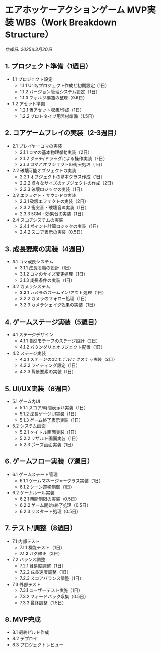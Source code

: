 # エアホッケーアクションゲーム MVP実装 WBS（Work Breakdown Structure）

*作成日: 2025年3月20日*

## 1. プロジェクト準備（1週目）
- 1.1 プロジェクト設定
  - 1.1.1 Unityプロジェクト作成と初期設定（1日）
  - 1.1.2 バージョン管理システム設定（1日）
  - 1.1.3 フォルダ構造の整理（0.5日）
- 1.2 アセット準備
  - 1.2.1 仮アセット収集/作成（1日）
  - 1.2.2 プロトタイプ用素材準備（1.5日）

## 2. コアゲームプレイの実装（2-3週目）
- 2.1 プレイヤーコマの実装
  - 2.1.1 コマの基本物理挙動実装（2日）
  - 2.1.2 タッチ/ドラッグによる操作実装（2日）
  - 2.1.3 コマとオブジェクトの衝突処理（1日）
- 2.2 破壊可能オブジェクトの実装
  - 2.2.1 オブジェクトの基本クラス作成（1日）
  - 2.2.2 様々なサイズのオブジェクトの作成（2日）
  - 2.2.3 破壊ロジックの実装（1日）
- 2.3 エフェクト・サウンドの実装
  - 2.3.1 破壊エフェクトの実装（2日）
  - 2.3.2 衝突音・破壊音の実装（1日）
  - 2.3.3 BGM・効果音の実装（1日）
- 2.4 スコアシステムの実装
  - 2.4.1 ポイント計算ロジックの実装（1日）
  - 2.4.2 スコア表示の実装（0.5日）

## 3. 成長要素の実装（4週目）
- 3.1 コマ成長システム
  - 3.1.1 成長段階の設計（1日）
  - 3.1.2 コマのサイズ変更処理（1日）
  - 3.1.3 成長条件の実装（1日）
- 3.2 カメラシステム
  - 3.2.1 カメラのズームイン/アウト処理（1日）
  - 3.2.2 カメラのフォロー処理（1日）
  - 3.2.3 カメラシェイク効果の実装（1日）

## 4. ゲームステージ実装（5週目）
- 4.1 ステージデザイン
  - 4.1.1 自然モチーフのステージ設計（2日）
  - 4.1.2 バウンダリとオブジェクト配置（1日）
- 4.2 ステージ実装
  - 4.2.1 ステージの3Dモデル/テクスチャ実装（2日）
  - 4.2.2 ライティング設定（1日）
  - 4.2.3 背景要素の実装（1日）

## 5. UI/UX実装（6週目）
- 5.1 ゲーム内UI
  - 5.1.1 スコア/時間表示UI実装（1日）
  - 5.1.2 成長ゲージUI実装（1日）
  - 5.1.3 ゲーム終了表示実装（1日）
- 5.2 システム画面
  - 5.2.1 タイトル画面実装（1日）
  - 5.2.2 リザルト画面実装（1日）
  - 5.2.3 ポーズ画面実装（1日）

## 6. ゲームフロー実装（7週目）
- 6.1 ゲームステート管理
  - 6.1.1 ゲームマネージャークラス実装（1日）
  - 6.1.2 シーン遷移制御（1日）
- 6.2 ゲームルール実装
  - 6.2.1 時間制限の実装（0.5日）
  - 6.2.2 ゲーム開始/終了処理（0.5日）
  - 6.2.3 リスタート処理（0.5日）

## 7. テスト/調整（8週目）
- 7.1 内部テスト
  - 7.1.1 機能テスト（1日）
  - 7.1.2 バグ修正（2日）
- 7.2 バランス調整
  - 7.2.1 難易度調整（1日）
  - 7.2.2 成長速度調整（1日）
  - 7.2.3 スコアバランス調整（1日）
- 7.3 外部テスト
  - 7.3.1 ユーザーテスト実施（1日）
  - 7.3.2 フィードバック収集（0.5日）
  - 7.3.3 最終調整（1.5日）

## 8. MVP完成
- 8.1 最終ビルド作成
- 8.2 デプロイ
- 8.3 プロジェクトレビュー